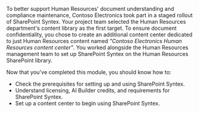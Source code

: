 To better support Human Resources' document understanding and compliance maintenance, Contoso Electronics took part in a staged rollout of SharePoint Syntex. Your project team selected the Human Resources department's content library as the first target. To ensure document confidentiality, you chose to create an additional content center dedicated to just Human Resources content named _"Contoso Electronics Human Resources content center"_. You worked alongside the Human Resources management team to set up SharePoint Syntex on the Human Resources SharePoint library.

Now that you've completed this module, you should know how to:

- Check the prerequisites for setting up and using SharePoint Syntex.
- Understand licensing, AI Builder credits, and requirements for SharePoint Syntex.
- Set up a content center to begin using SharePoint Syntex.

